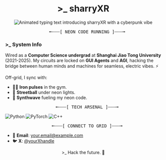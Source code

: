 <div align="center">
  <h1>>_ sharryXR</h1>
  <img src="https://readme-typing-svg.herokuapp.com?font=Parkinsans&weight=600&size=35&pause=1000&color=FF69B4&background=1A1A2E¢er=true&vCenter=true&width=600&height=100&lines=Hey+there%21+I%27m+sharryXR%21+%F0%9F%92%BE;So+excited+to+meet+you%21+%E2%9A%A1%EF%B8%8F;Let%27s+make+cool+stuff%21+%F0%9F%8C%8C" alt="Animated typing text introducing sharryXR with a cyberpunk vibe" />
</div>

<pre align="center">
   ╾┄┄┄[ NEON CODE RUNNING ]┄┄┄╼
</pre>

### >_ System Info
Wired as a **Computer Science undergrad** at **Shanghai Jiao Tong University** (2021-2025). My circuits are locked on **GUI Agents** and **AGI**, hacking the bridge between human minds and machines for seamless, electric vibes. ⚡️

Off-grid, I sync with:
- 🏋️‍♂️ **Iron pulses** in the gym.
- 🏀 **Streetball** under neon lights.
- 🎵 **Synthwave** fueling my neon code.

<pre align="center">
   ╾┄┄┄[ TECH ARSENAL ]┄┄┄╼
</pre>

![Python](https://img.shields.io/badge/-Python-FF69B4?logo=python&logoColor=black&style=plastic)
![PyTorch](https://img.shields.io/badge/-PyTorch-A855F7?logo=pytorch&logoColor=black&style=plastic)
![C++](https://img.shields.io/badge/-C++-00FFDD?logo=c%2B%2B&logoColor=black&style=plastic)

<pre align="center">
   ╾┄┄┄[ CONNECT TO GRID ]┄┄┄╼
</pre>

- 📡 **Email**: [your.email@example.com](mailto:your.email@example.com)
- 🐦 **X**: [@yourXhandle](https://x.com/yourXhandle)

<div align="center">
  <p>>_ Hack the future. 🌃</p>
</div>
